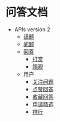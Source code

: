 # 问答文档

- APIs version 2
    - [话题](api2/topic.md)
    - [问题](api2/question.md)
    - [回答](api2/answer.md)
        - [打赏](api2/answer-reward.md)
        - [围观](api2/answer-onlookers.md)
    - 用户
        - [关注问题](api2/user-question-watch.md)
        - [点赞回答](api2/user-answer-like.md)
        - [收藏回答](api2/user-answer-collect.md)
        - [申请精选](api2/user-question-application.md)
        - [排行](/api2/user-rank.md)
